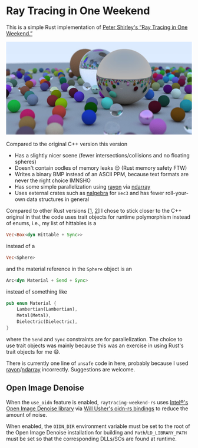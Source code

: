 # Ray Tracing in One Weekend

This is a simple Rust implementation of [Peter Shirley's “Ray Tracing in One Weekend.”](https://raytracing.github.io/books/RayTracingInOneWeekend.html)

![Sample output image](output.jpg)

Compared to the original C++ version this version
- Has a slightly nicer scene (fewer intersections/collisions and no floating spheres)
- Doesn't contain oodles of memory leaks 😉 (Rust memory safety FTW)
- Writes a binary BMP instead of an ASCII PPM, because text formats are never the right choice IMNSHO
- Has some simple parallelization using [rayon](https://github.com/rayon-rs/rayon) via [ndarray](https://github.com/rust-ndarray/ndarray)
- Uses external crates such as [nalgebra](https://github.com/rustsim/nalgebra) for `Vec3` and has fewer roll-your-own data structures in general

Compared to other Rust versions [[1](https://github.com/Nelarius/weekend-raytracer-rust), [2](https://github.com/ranveeraggarwal/rust-raytracer)] I chose to stick closer to the C++ original in that the code uses trait objects for runtime polymorphism instead of enums, i.e., my list of hittables is a
```rust
Vec<Box<dyn Hittable + Sync>>
```
instead of a
```rust
Vec<Sphere>
```
and the material reference in the `Sphere` object is an
```rust
Arc<dyn Material + Send + Sync>
```
instead of something like
```rust
pub enum Material {
	Lambertian(Lambertian),
	Metal(Metal),
	Dielectric(Dielectric),
}
```
where the `Send` and `Sync` constraints are for parallelization.
The choice to use trait objects was mainly because this was an exercise in using Rust's trait objects for me 😄.

There is currently one line of `unsafe` code in here, probably because I used [rayon](https://github.com/rayon-rs/rayon)/[ndarray](https://github.com/rust-ndarray/ndarray) incorrectly.
Suggestions are welcome.

## Open Image Denoise

When the `use_oidn` feature is enabled, `raytracing-weekend-rs` uses [Intel®'s Open Image Denoise library](https://github.com/OpenImageDenoise/oidn/) via [Will Usher's oidn-rs bindings](https://github.com/Twinklebear/oidn-rs) to reduce the amount of noise.

When enabled, the `OIDN_DIR` environment variable must be set to the root of the Open Image Denoise installation for building and `Path`/`LD_LIBRARY_PATH` must be set so that the corresponding DLLs/SOs are found at runtime.
